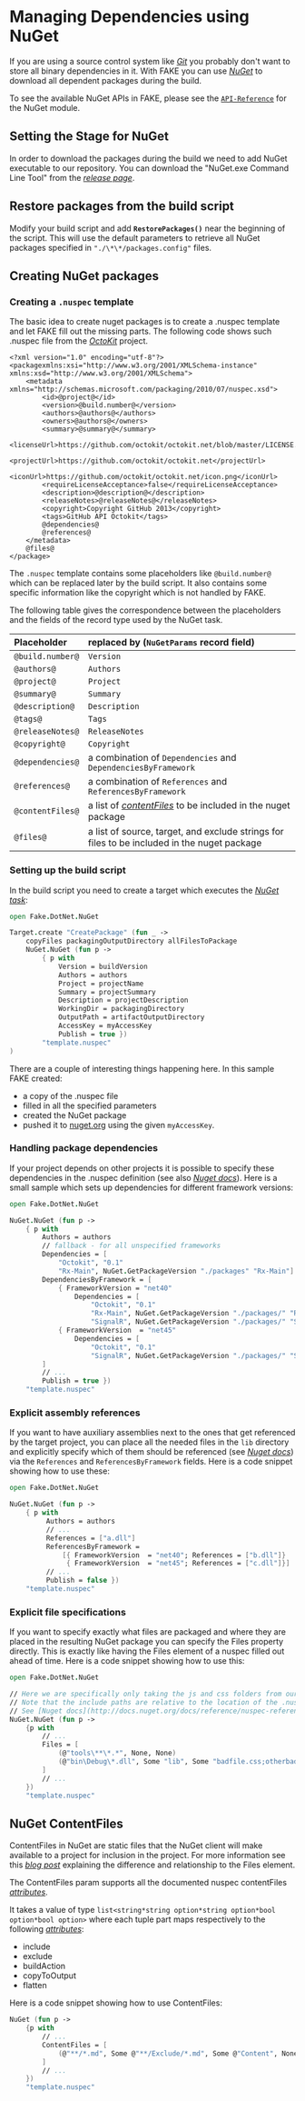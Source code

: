 # Managing Dependencies using NuGet

If you are using a source control system like [*Git*](http://git-scm.com/) you probably don't want to store all binary dependencies in it.
With FAKE you can use [*NuGet*](http://nuget.org/) to download all dependent packages during the build.

To see the available NuGet APIs in FAKE, please see the [`API-Reference`](/reference/fake-dotnet-nuget.html) for the NuGet module.

## Setting the Stage for NuGet

In order to download the packages during the build we need to add NuGet executable to our repository.
You can download the "NuGet.exe Command Line Tool" from the [*release page*](https://github.com/NuGet/Home/releases).

## Restore packages from the build script

Modify your build script and add **`RestorePackages()`** near the beginning of the script.
This will use the default parameters to retrieve all NuGet packages specified in `"./\*\*/packages.config"` files.

## Creating NuGet packages

### Creating a `.nuspec` template

The basic idea to create nuget packages is to create a .nuspec template and let FAKE fill out the missing parts.
The following code shows such .nuspec file from the [*OctoKit*](https://github.com/octokit/octokit.net) project.

```
<?xml version="1.0" encoding="utf-8"?>
<packagexmlns:xsi="http://www.w3.org/2001/XMLSchema-instance" xmlns:xsd="http://www.w3.org/2001/XMLSchema">
    <metadata xmlns="http://schemas.microsoft.com/packaging/2010/07/nuspec.xsd">
        <id>@project@</id>    
        <version>@build.number@</version>    
        <authors>@authors@</authors>
        <owners>@authors@</owners>
        <summary>@summary@</summary>   
        <licenseUrl>https://github.com/octokit/octokit.net/blob/master/LICENSE.txt</licenseUrl>    
        <projectUrl>https://github.com/octokit/octokit.net</projectUrl>
        <iconUrl>https://github.com/octokit/octokit.net/icon.png</iconUrl>   
        <requireLicenseAcceptance>false</requireLicenseAcceptance>    
        <description>@description@</description>    
        <releaseNotes>@releaseNotes@</releaseNotes>
        <copyright>Copyright GitHub 2013</copyright>   
        <tags>GitHub API Octokit</tags>
        @dependencies@
        @references@
    </metadata>
    @files@
</package>
```
The `.nuspec` template contains some placeholders like `@build.number@` which can be replaced later by the build script.
It also contains some specific information like the copyright which is not handled by FAKE.

The following table gives the correspondence between the placeholders and the fields of the record type used by the NuGet task.

Placeholder | replaced by (`NuGetParams` record field)
:--- | :---
`@build.number@` | `Version`
`@authors@` | `Authors`
`@project@` | `Project`
`@summary@` | `Summary`
`@description@` | `Description`
`@tags@` | `Tags`
`@releaseNotes@` | `ReleaseNotes`
`@copyright@` | `Copyright`
`@dependencies@` | a combination of `Dependencies` and `DependenciesByFramework`
`@references@` | a combination of `References` and `ReferencesByFramework`
`@contentFiles@` | a list of [*contentFiles*](https://docs.microsoft.com/en-us/nuget/reference/nuspec#using-the-contentfiles-element-for-content-files) to be included in the nuget package
`@files@` | a list of source, target, and exclude strings for files to be included in the nuget package

### Setting up the build script

In the build script you need to create a target which executes the [*NuGet task*](/reference/fake-dotnet-nuget.html):

```fsharp
open Fake.DotNet.NuGet

Target.create "CreatePackage" (fun _ ->
    copyFiles packagingOutputDirectory allFilesToPackage
    NuGet.NuGet (fun p ->
        { p with
            Version = buildVersion
            Authors = authors
            Project = projectName
            Summary = projectSummary
            Description = projectDescription
            WorkingDir = packagingDirectory
            OutputPath = artifactOutputDirectory
            AccessKey = myAccessKey
            Publish = true })
        "template.nuspec"
)
```

There are a couple of interesting things happening here. In this sample FAKE created:

* a copy of the .nuspec file
* filled in all the specified parameters
* created the NuGet package
* pushed it to [nuget.org](http://www.nuget.org) using the given `myAccessKey`.

### Handling package dependencies

If your project depends on other projects it is possible to specify these dependencies in the .nuspec definition (see also [*Nuget docs*](http://docs.nuget.org/docs/reference/nuspec-reference#Specifying_Dependencies_in_version_2.0_and_above)).
Here is a small sample which sets up dependencies for different framework versions:

```fsharp
open Fake.DotNet.NuGet

NuGet.NuGet (fun p ->
    { p with
        Authors = authors
        // fallback - for all unspecified frameworks
        Dependencies = [
            "Octokit", "0.1"
            "Rx-Main", NuGet.GetPackageVersion "./packages" "Rx-Main"]
        DependenciesByFramework = [
            { FrameworkVersion = "net40"
                Dependencies = [
                    "Octokit", "0.1"
                    "Rx-Main", NuGet.GetPackageVersion "./packages/" "Rx-Main"
                    "SignalR", NuGet.GetPackageVersion "./packages/" "SignalR" ]}
            { FrameworkVersion  = "net45"
                Dependencies = [
                    "Octokit", "0.1"
                    "SignalR", NuGet.GetPackageVersion "./packages/" "SignalR"]}
        ]
        // ...
        Publish = true })
    "template.nuspec"
```

### Explicit assembly references

If you want to have auxiliary assemblies next to the ones that get referenced by the target project, you can place  all the needed files in the `lib` directory and explicitly specify which of them should be referenced (see [*Nuget docs*](http://docs.nuget.org/docs/reference/nuspec-reference#Specifying_Explicit_Assembly_References_in_version_2.5_and_above)) via the `References` and `ReferencesByFramework` fields.
Here is a code snippet showing how to use these:

```fsharp
open Fake.DotNet.NuGet

NuGet.NuGet (fun p ->
    { p with
         Authors = authors
         // ...
         References = ["a.dll"]
         ReferencesByFramework =
             [{ FrameworkVersion  = "net40"; References = ["b.dll"]}
              { FrameworkVersion  = "net45"; References = ["c.dll"]}]
         // ...
         Publish = false })
    "template.nuspec"
```

### Explicit file specifications

If you want to specify exactly what files are packaged and where they are placed in the resulting NuGet package you can specify the Files property directly.  This is exactly like having the Files element of a nuspec filled out ahead of time.
Here is a code snippet showing how to use this:

```fsharp
open Fake.DotNet.NuGet

// Here we are specifically only taking the js and css folders from our project and placing them in matching target folder in the resulting nuspec.
// Note that the include paths are relative to the location of the .nuspec file
// See [Nuget docs](http://docs.nuget.org/docs/reference/nuspec-reference#Specifying_Files_to_Include_in_the_Package) for more detailed examples of how to specify file includes, as this follows the same syntax.
NuGet.NuGet (fun p ->
    {p with
        // ...
        Files = [
            (@"tools\**\*.*", None, None)
            (@"bin\Debug\*.dll", Some "lib", Some "badfile.css;otherbadfile.css")
        ]
        // ...
    })
    "template.nuspec"
```

## NuGet ContentFiles

ContentFiles in NuGet are static files that the NuGet client will make available to a project for inclusion in the project.  For more information see this [*blog post*](https://blog.nuget.org/20160126/nuget-contentFiles-demystified.html) explaining the difference and relationship to the Files element.

The ContentFiles param supports all the documented nuspec contentFiles [*attributes*](https://docs.microsoft.com/en-us/nuget/reference/nuspec#using-the-contentfiles-element-for-content-files).

It takes a value of type `list<string*string option*string option*bool option*bool option>` where each tuple part maps respectively to the following [*attributes*]((https://docs.microsoft.com/en-us/nuget/reference/nuspec#using-the-contentfiles-element-for-content-files)):

* include
* exclude
* buildAction
* copyToOutput
* flatten

Here is a code snippet showing how to use ContentFiles:

```fsharp
NuGet (fun p ->
    {p with
        // ...
        ContentFiles = [
            (@"**/*.md", Some @"**/Exclude/*.md", Some @"Content", None, None)
        ]
        // ...
    })
    "template.nuspec"
```
